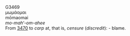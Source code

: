 <body>
  <p>G3469<br>  μωμάομαι  <br> mōmaomai  <br><i>mo-mah‘-om-ahee </i><br>From <a href="g3470.htm">3470</a>  to <i>carp</i> at, that is, <i>censure</i> (<i>discredit</i>): - blame.<br></p>
 </body>